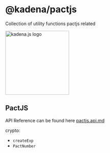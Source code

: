 <!-- genericHeader start -->

# @kadena/pactjs

Collection of utility functions pactjs related

<picture>
  <source srcset="https://raw.githubusercontent.com/kadena-community/kadena.js/main/common/images/Kadena.JS_logo-white.png" media="(prefers-color-scheme: dark)"/>
  <img src="https://raw.githubusercontent.com/kadena-community/kadena.js/main/common/images/Kadena.JS_logo-black.png" width="200" alt="kadena.js logo" />
</picture>

<!-- genericHeader end -->

## PactJS

API Reference can be found here [pactjs.api.md][1]

crypto:

- `createExp`
- `PactNumber`

[1]:
  https://github.com/kadena-community/kadena.js/blob/main/packages/libs/pactjs/etc/pactjs.api.md
